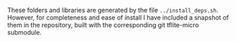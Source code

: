 These folders and libraries are generated by the file `../install_deps.sh`. However, for completeness and ease of install I have included a snapshot of them in the repository, built with the corresponding git tflite-micro submodule.